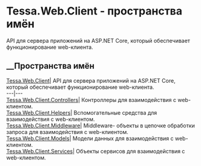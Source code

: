# Tessa.Web.Client - пространства имён
API для сервера приложений на ASP.NET Core, который обеспечивает
функционирование web-клиента.
##  __Пространства имён
[Tessa.Web.Client](N_Tessa_Web_Client.htm)| API для сервера приложений на
ASP.NET Core, который обеспечивает функционирование web-клиента.  
---|---  
[Tessa.Web.Client.Controllers](N_Tessa_Web_Client_Controllers.htm)|
Контроллеры для взаимодействия с web-клиентом.  
[Tessa.Web.Client.Helpers](N_Tessa_Web_Client_Helpers.htm)| Вспомогательные
средства для взаимодействия с web-клиентом.  
[Tessa.Web.Client.Middleware](N_Tessa_Web_Client_Middleware.htm)| Middleware-
объекты в цепочке обработки запроса для взаимодействия с web-клиентом.  
[Tessa.Web.Client.Models](N_Tessa_Web_Client_Models.htm)| Модели данных для
взаимодействия с web-клиентом.  
[Tessa.Web.Client.Services](N_Tessa_Web_Client_Services.htm)| Объекты сервисов
для взаимодействия с web-клиентом.
